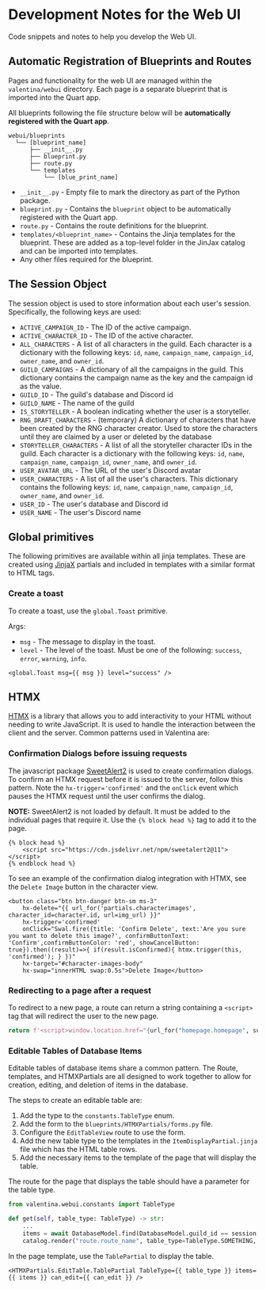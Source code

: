 # Development Notes for the Web UI

Code snippets and notes to help you develop the Web UI.

## Automatic Registration of Blueprints and Routes

Pages and functionality for the web UI are managed within the `valentina/webui` directory. Each page is a separate blueprint that is imported into the Quart app.

All blueprints following the file structure below will be **automatically registered with the Quart app**.

```
webui/blueprints
  └── [blueprint_name]
      ├── __init__.py
      ├── blueprint.py
      ├── route.py
      └── templates
          └── [blue_print_name]
```

-   `__init__.py` - Empty file to mark the directory as part of the Python package.
-   `blueprint.py` - Contains the `blueprint` object to be automatically registered with the Quart app.
-   `route.py` - Contains the route definitions for the blueprint.
-   `templates/<blueprint_name>` - Contains the Jinja templates for the blueprint. These are added as a top-level folder in the JinJax catalog and can be imported into templates.
-   Any other files required for the blueprint.

## The Session Object

The session object is used to store information about each user's session. Specifically, the following keys are used:

-   `ACTIVE_CAMPAIGN_ID` - The ID of the active campaign.
-   `ACTIVE_CHARACTER_ID` - The ID of the active character.
-   `ALL_CHARACTERS` - A list of all characters in the guild. Each character is a dictionary with the following keys: `id`, `name`, `campaign_name`, `campaign_id`, `owner_name`, and `owner_id`.
-   `GUILD_CAMPAIGNS` - A dictionary of all the campaigns in the guild. This dictionary contains the campaign name as the key and the campaign id as the value.
-   `GUILD_ID` - The guild's database and Discord id
-   `GUILD_NAME` - The name of the guild
-   `IS_STORYTELLER` - A boolean indicating whether the user is a storyteller.
-   `RNG_DRAFT_CHARACTERS` - (temporary) A dictionary of characters that have been created by the RNG character creator. Used to store the characters until they are claimed by a user or deleted by the database
-   `STORYTELLER_CHARACTERS` - A list of all the storyteller character IDs in the guild. Each character is a dictionary with the following keys: `id`, `name`, `campaign_name`, `campaign_id`, `owner_name`, and `owner_id`.
-   `USER_AVATAR_URL` - The URL of the user's Discord avatar
-   `USER_CHARACTERS` - A list of all the user's characters. This dictionary contains the following keys: `id`, `name`, `campaign_name`, `campaign_id`, `owner_name`, and `owner_id`.
-   `USER_ID` - The user's database and Discord id
-   `USER_NAME` - The user's Discord name

## Global primitives

The following primitives are available within all jinja templates. These are created using [JinjaX](https://jinjax.scaletti.dev/) partials and included in templates with a similar format to HTML tags.

### Create a toast

To create a toast, use the `global.Toast` primitive.

Args:

-   `msg` - The message to display in the toast.
-   `level` - The level of the toast. Must be one of the following: `success`, `error`, `warning`, `info`.

```jinja
<global.Toast msg={{ msg }} level="success" />
```

## HTMX

[HTMX](https://htmx.org/) is a library that allows you to add interactivity to your HTML without needing to write JavaScript. It is used to handle the interaction between the client and the server. Common patterns used in Valentina are:

### Confirmation Dialogs before issuing requests

The javascript package [SweetAlert2](https://sweetalert2.github.io/) is used to create confirmation dialogs. To confirm an HTMX request before it is issued to the server, follow this pattern. Note the `hx-trigger='confirmed'` and the `onClick` event which pauses the HTMX request until the user confirms the dialog.

**NOTE:** SweetAlert2 is not loaded by default. It must be added to the individual pages that require it. Use the `{% block head %}` tag to add it to the page.

```jinja
{% block head %}
    <script src="https://cdn.jsdelivr.net/npm/sweetalert2@11"></script>
{% endblock head %}
```

To see an example of the confirmation dialog integration with HTMX, see the `Delete Image` button in the character view.

```jinja
<button class="btn btn-danger btn-sm ms-3"
    hx-delete="{{ url_for('partials.characterimages', character_id=character.id, url=img_url) }}"
    hx-trigger='confirmed'
    onClick="Swal.fire({title: 'Confirm Delete', text:'Are you sure you want to delete this image?', confirmButtonText: 'Confirm',confirmButtonColor: 'red', showCancelButton: true}).then((result)=>{ if(result.isConfirmed){ htmx.trigger(this, 'confirmed'); } })"
    hx-target="#character-images-body"
    hx-swap="innerHTML swap:0.5s">Delete Image</button>
```

### Redirecting to a page after a request

To redirect to a new page, a route can return a string containing a `<script>` tag that will redirect the user to the new page.

```python
return f'<script>window.location.href="{url_for("homepage.homepage", success_msg="MESSAGE"</script>'
```

### Editable Tables of Database Items

Editable tables of database items share a common pattern. The Route, templates, and HTMXPartials are all designed to work together to allow for creation, editing, and deletion of items in the database.

The steps to create an editable table are:

1.  Add the type to the `constants.TableType` enum.
2.  Add the form to the `blueprints/HTMXPartials/forms.py` file.
3.  Configure the `EditTableView` route to use the form.
4.  Add the new table type to the templates in the `ItemDisplayPartial.jinja` file which has the HTML table rows.
5.  Add the necessary items to the template of the page that will display the table.

The route for the page that displays the table should have a parameter for the table type.

```python
from valentina.webui.constants import TableType

def get(self, table_type: TableType) -> str:
    ...
    items = await DatabaseModel.find(DatabaseModel.guild_id == session["GUILD_ID"]).to_list()
    catalog.render("route.route_name", table_type=TableType.SOMETHING, can_edit=True)
```

In the page template, use the `TablePartial` to display the table.

```jinja
<HTMXPartials.EditTable.TablePartial TableType={{ table_type }} items={{ items }} can_edit={{ can_edit }} />
```
